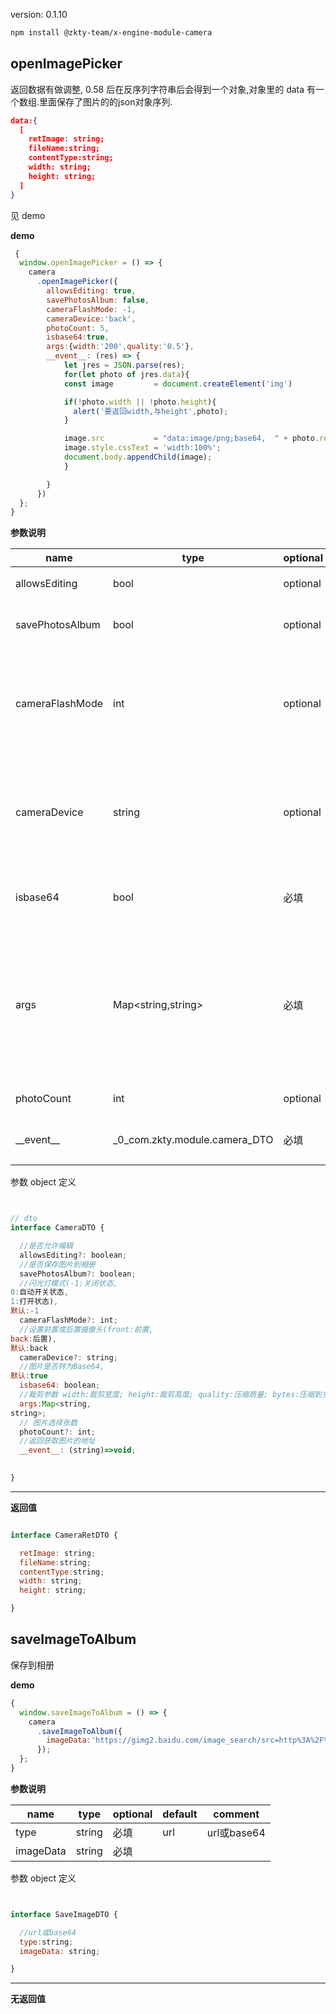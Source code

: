 
version: 0.1.10
``` bash
npm install @zkty-team/x-engine-module-camera
```



## openImagePicker


  返回数据有做调整, 0.58 后在反序列字符串后会得到一个对象,对象里的 data 有一个数组.里面保存了图片的的json对象序列.
  ``` json
  data:{
    [
      retImage: string;
      fileName:string;
      contentType:string;
      width: string;
      height: string;
    ]
  }
  ```
  见 demo


**demo**
``` js
 {
  window.openImagePicker = () => {
    camera
      .openImagePicker({
        allowsEditing: true,
        savePhotosAlbum: false,
        cameraFlashMode: -1,
        cameraDevice:'back',
        photoCount: 5,
        isbase64:true,
        args:{width:'200',quality:'0.5'},
        __event__: (res) => {
            let jres = JSON.parse(res);
            for(let photo of jres.data){
            const image         = document.createElement('img')

            if(!photo.width || !photo.height){
              alert('要返回width,与height',photo);
            }

            image.src           = "data:image/png;base64,  " + photo.retImage;
            image.style.cssText = 'width:100%';
            document.body.appendChild(image);
            }

        }
      })
  };
}
``` 

	
**参数说明**

| name                        | type      | optional | default   | comment  |
| --------------------------- | --------- | -------- | --------- |--------- |
| allowsEditing | bool | optional | true | 是否允许编辑 |
| savePhotosAlbum | bool | optional |  | 是否保存图片到相册 |
| cameraFlashMode | int | optional | -1 | 闪光灯模式(-1:关闭状态,0:自动开关状态,1:打开状态),默认:-1 |
| cameraDevice | string | optional | back | 设置前置或后置摄像头(front:前置,back:后置),默认:back |
| isbase64 | bool | 必填 |  | 图片是否转为Base64,默认:true |
| args | Map\<string,string\> | 必填 |  | 裁剪参数 width:裁剪宽度; height:裁剪高度; quality:压缩质量; bytes:压缩到多少kb以内; |
| photoCount | int | optional | 1 |  图片选择张数 |
| \_\_event\_\_ | _0_com.zkty.module.camera_DTO | 必填 | (string)=>{} | 返回获取图片的地址 |


参数 object  定义
``` js


// dto
interface CameraDTO {

  //是否允许编辑
  allowsEditing?: boolean;
  //是否保存图片到相册
  savePhotosAlbum?: boolean;
  //闪光灯模式(-1:关闭状态,
0:自动开关状态,
1:打开状态),
默认:-1
  cameraFlashMode?: int;
  //设置前置或后置摄像头(front:前置,
back:后置),
默认:back
  cameraDevice?: string;
  //图片是否转为Base64,
默认:true
  isbase64: boolean;
  //裁剪参数 width:裁剪宽度; height:裁剪高度; quality:压缩质量; bytes:压缩到多少kb以内;
  args:Map<string,
string>;
  // 图片选择张数
  photoCount?: int;
  //返回获取图片的地址
  __event__: (string)=>void;
  

}
``` 


---------------------
**返回值**
``` js

interface CameraRetDTO {

  retImage: string;
  fileName:string;
  contentType:string;
  width: string;
  height: string;

}
``` 




## saveImageToAlbum

保存到相册

**demo**
``` js
{
  window.saveImageToAlbum = () => {
    camera
      .saveImageToAlbum({
        imageData:'https://gimg2.baidu.com/image_search/src=http%3A%2F%2Fcdn.duitang.com%2Fuploads%2Fitem%2F201410%2F20%2F20141020162058_UrMNe.jpeg&refer=http%3A%2F%2Fcdn.duitang.com&app=2002&size=f9999,10000&q=a80&n=0&g=0n&fmt=jpeg?sec=1611307946&t=175b540644bac34ec738e48ff42f8034'
      });
  };
}
``` 

	
**参数说明**

| name                        | type      | optional | default   | comment  |
| --------------------------- | --------- | -------- | --------- |--------- |
| type | string | 必填 | url | url或base64 |
| imageData | string | 必填 |  |  |


参数 object  定义
``` js


interface SaveImageDTO {

  //url或base64
  type:string;
  imageData: string;

}
``` 


---------------------
**无返回值**



    